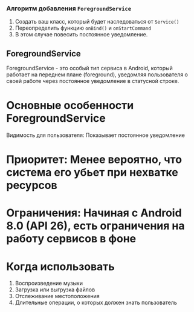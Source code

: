 ### Алгоритм добавления ```ForegroundService```
  1. Создать ваш класс, который будет наследоваться от ```Service()```
  2. Переопределить функцию ```onBind()``` и ```onStartCommand```
  3. В этом случае повесить постоянное уведомление.
## ForegroundService 
  ForegroundService - это особый тип сервиса в Android, который работает на переднем плане (foreground), уведомляя пользователя о своей работе через постоянное уведомление в статусной строке.
# Основные особенности ForegroundService
  Видимость для пользователя: Показывает постоянное уведомление
# Приоритет: Менее вероятно, что система его убьет при нехватке ресурсов
# Ограничения: Начиная с Android 8.0 (API 26), есть ограничения на работу сервисов в фоне
# Когда использовать
  1. Воспроизведение музыки
  2. Загрузка или выгрузка файлов
  3. Отслеживание местоположения
  4. Длительные операции, о которых должен знать пользователь
